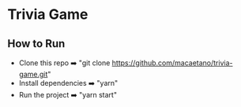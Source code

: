 
# Trivia Game

## How to Run

- Clone this repo ➡️ "git clone https://github.com/macaetano/trivia-game.git"
- Install dependencies ➡️ "yarn"
- Run the project ➡️ "yarn start"
